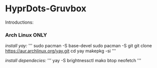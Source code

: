 # HyprDots-Gruvbox

Introductions:

### Arch Linux ONLY

*install yay:*
''' sudo pacman -S base-devel 
sudo pacman -S git
git clone https://aur.archlinux.org/yay.git
cd yay
makepkg -si
'''

*install dependecies:*
''' yay -S brightnessctl mako btop neofetch '''


